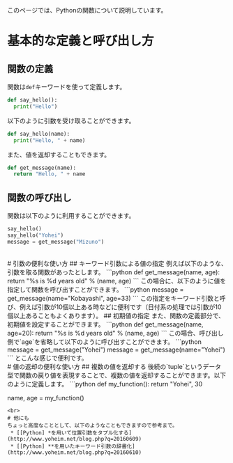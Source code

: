 このページでは、Pythonの関数について説明しています。
<br>
# 基本的な定義と呼び出し方
## 関数の定義
関数は`def`キーワードを使って定義します。
```python
def say_hello():
  print("Hello")
```
以下のように引数を受け取ることができます。
```python
def say_hello(name):
  print("Hello, " + name)
```
また、値を返却することもできます。
```python
def get_message(name):
  return "Hello, " + name
```
## 関数の呼び出し
関数は以下のように利用することができます。
```python
say_hello()
say_hello("Yohei")
message = get_message("Mizuno")
```
<br>
# 引数の便利な使い方
## キーワード引数による値の指定
例えば以下のような、引数を取る関数があったとします。
```python
def get_message(name, age):
  return "%s is %d years old" % (name, age)
```
この場合に、以下のように値を指定して関数を呼び出すことができます。
```python
message = get_message(name="Kobayashi", age=33)
```
この指定をキーワード引数と呼び、例えば引数が10個以上ある時などに便利です（日付系の処理では引数が10個以上あることもよくあります）。
## 初期値の指定
また、関数の定義部分で、初期値を設定することができます。
```python
def get_message(name, age=20):
  return "%s is %d years old" % (name, age)
```
この場合、呼び出し側で`age`を省略して以下のように呼び出すことができます。
```python
message = get_message("Yohei")
message = get_message(name="Yohei")
```
とこんな感じで便利です。
<br>
# 値の返却の便利な使い方
## 複数の値を返却する
後続の`tuple`というデータ型で関数の戻り値を表現することで、複数の値を返却することができます。以下のように定義します。
```python
def my_function():
  return "Yohei", 30

name, age = my_function()
```
<br>
# 他にも
ちょっと高度なこととして、以下のようなこともできますので参考まで。
 * [[Python] *を用いて位置引数をタプル化する](http://www.yoheim.net/blog.php?q=20160609)
 * [[Python] **を用いたキーワード引数の辞書化](http://www.yoheim.net/blog.php?q=20160610)
